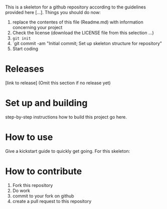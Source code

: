 # <your proejct name>
<Replace this section>
This is a skeleton for a github repository according to the guidelines provided here [...]. Things you should do now:

1. replace the contentes of this file (Readme.md) with information concerning your project
1. Check the license (download the LICENSE file from this selection ...)
1. `git init`
1. `git commit -am "Initial commit; Set up skeleton structure for repository"
1. Start coding

# Releases
<Replace this section> [link to release] (Omit this section if no release yet)

# Set up and building
<Replace this section> step-by-step instructions how to build this project go here.

# How to use
<Replace this section> Give a kickstart guide to quickly get going. For this skeleton: 

# How to contribute

1. Fork this repository 
1. Do work 
1. commit to your fork on github
1. create a pull request to this repository